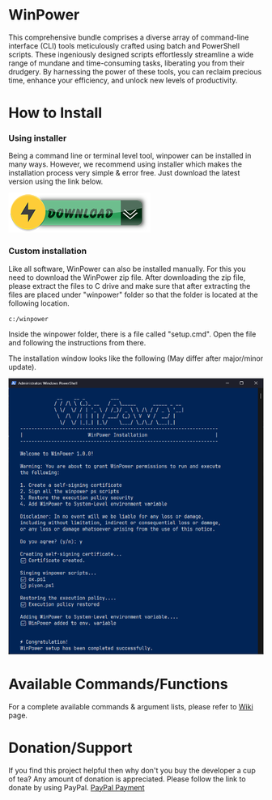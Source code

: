 # WinPower
This comprehensive bundle comprises a diverse array of command-line interface (CLI) tools meticulously
crafted using batch and PowerShell scripts. These ingeniously designed scripts effortlessly streamline
a wide range of mundane and time-consuming tasks, liberating you from their drudgery. By harnessing the
power of these tools, you can reclaim precious time, enhance your efficiency, and unlock new levels of 
productivity.

# How to Install
### Using installer
Being a command line or terminal level tool, winpower can be installed in many ways. However, we recommend
using installer which makes the installation process very simple & error free.
Just download the latest version using the link below.

[![Download WinPower](https://raw.githubusercontent.com/csabdulahad/winpower/main/dev/build/asset/download_button.png)](https://raw.githubusercontent.com/csabdulahad/winpower/master/download/WinPower.exe)

### Custom installation
Like all software, WinPower can also be installed manually. For this you need to download the WinPower zip file.
After downloading the zip file, please extract the files to C drive and make sure that after extracting the files
are placed under "winpower" folder so that the folder is located at the following location.
```
c:/winpower
```
Inside the winpower folder, there is a file called "setup.cmd". Open the file and following the instructions from there.

The installation window looks like the following (May differ after major/minor update).

![WinPower Setup Window](https://raw.githubusercontent.com/csabdulahad/winpower/main/dev/build/asset/setup_window.png)

# Available Commands/Functions
For a complete available commands & argument lists, please refer to [Wiki](https://github.com/csabdulahad/winpower/wiki) page. 

# Donation/Support
If you find this project helpful then why don't you buy the developer a cup of tea? Any amount of donation is appreciated. Please follow the link to donate by using PayPal.
[PayPal Payment](https://paypal.me/rootdata21?country.x=GB&locale.x=en_GB)
